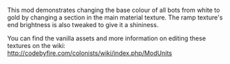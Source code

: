 This mod demonstrates changing the base colour of all bots from white to gold by changing a section in the main material texture. The ramp texture's end brightness is also tweaked to give it a shininess.

You can find the vanilla assets and more information on editing these textures on the wiki: http://codebyfire.com/colonists/wiki/index.php/ModUnits
